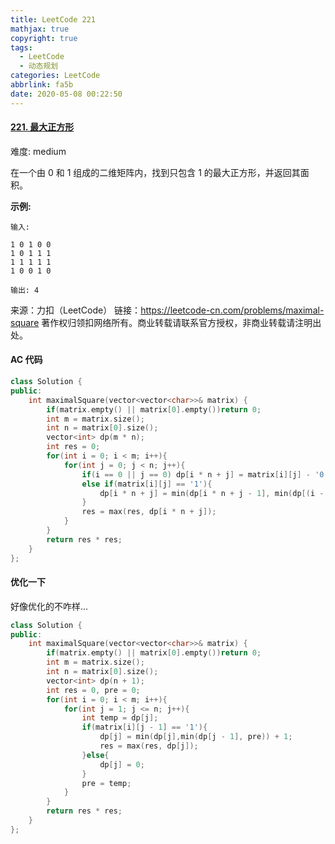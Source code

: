 ```yaml
---
title: LeetCode 221
mathjax: true
copyright: true
tags:
  - LeetCode
  - 动态规划
categories: LeetCode
abbrlink: fa5b
date: 2020-05-08 00:22:50
---
```


#### [221. 最大正方形](https://leetcode-cn.com/problems/maximal-square/)

难度: medium

在一个由 0 和 1 组成的二维矩阵内，找到只包含 1 的最大正方形，并返回其面积。

**示例:**

```
输入: 

1 0 1 0 0
1 0 1 1 1
1 1 1 1 1
1 0 0 1 0

输出: 4
```

<!--more-->

来源：力扣（LeetCode）
链接：https://leetcode-cn.com/problems/maximal-square
著作权归领扣网络所有。商业转载请联系官方授权，非商业转载请注明出处。



#### AC 代码

```c++
class Solution {
public:
    int maximalSquare(vector<vector<char>>& matrix) {
        if(matrix.empty() || matrix[0].empty())return 0;
        int m = matrix.size();
        int n = matrix[0].size();
        vector<int> dp(m * n);
        int res = 0;
        for(int i = 0; i < m; i++){
            for(int j = 0; j < n; j++){
                if(i == 0 || j == 0) dp[i * n + j] = matrix[i][j] - '0';
                else if(matrix[i][j] == '1'){
                    dp[i * n + j] = min(dp[i * n + j - 1], min(dp[(i - 1) *n + j - 1], dp[(i - 1) * n + j])) + 1; 
                }
                res = max(res, dp[i * n + j]);
            }
        }
        return res * res;
    }
};
```



#### 优化一下
好像优化的不咋样...

```c++
class Solution {
public:
    int maximalSquare(vector<vector<char>>& matrix) {
        if(matrix.empty() || matrix[0].empty())return 0;
        int m = matrix.size();
        int n = matrix[0].size();
        vector<int> dp(n + 1);
        int res = 0, pre = 0;
        for(int i = 0; i < m; i++){
            for(int j = 1; j <= n; j++){
                int temp = dp[j];
                if(matrix[i][j - 1] == '1'){
                    dp[j] = min(dp[j],min(dp[j - 1], pre)) + 1;
                    res = max(res, dp[j]);
                }else{
                    dp[j] = 0;
                }
                pre = temp;
            }
        }
        return res * res;
    }
};
```

